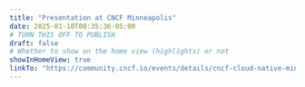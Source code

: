 ```yaml
---
title: "Presentation at CNCF Minneapolis"
date: 2025-01-10T00:35:36-05:00
# TURN THIS OFF TO PUBLISH
draft: false
# Whether to show on the home view (highlights) or not
showInHomeView: true
linkTo: "https://community.cncf.io/events/details/cncf-cloud-native-minneapolis-presents-cncf-minneapolis-building-spiffe-from-sandbox-to-graduation/"
---
```

